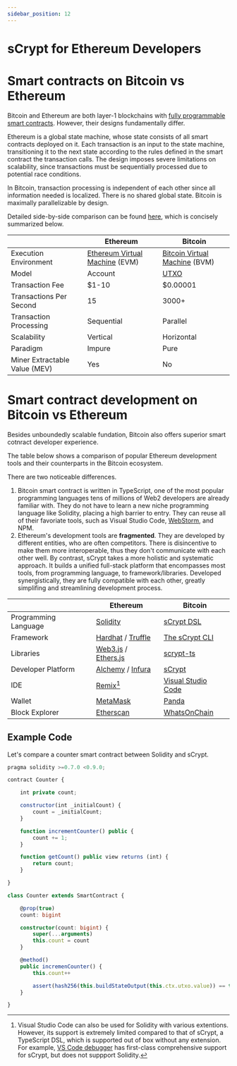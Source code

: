 ```yaml
---
sidebar_position: 12
---
```


# sCrypt for Ethereum Developers

# Smart contracts on Bitcoin vs Ethereum
Bitcoin and Ethereum are both layer-1 blockchains with [fully programmable smart contracts](https://xiaohuiliu.medium.com/turing-machine-on-bitcoin-7f0ebe0d52b1).
However, their designs fundamentally differ. 

Ethereum is a global state machine, whose state consists of all smart contracts deployed on it. Each transaction is an input to the state machine, transitioning it to the next state according to the rules defined in the smart contract the transaction calls. The design imposes severe limitations on scalability, since transactions must be sequentially processed due to potential race conditions.

In Bitcoin, transaction processing is independent of each other since all information needed is localized. There is no shared global state. Bitcoin is maximally parallelizable by design.

Detailed side-by-side comparison can be found [here](ttps://xiaohuiliu.medium.com/bitcoin-vs-ethereum-smart-contracts-921e0a12b043), which is concisely summarized below.

|| Ethereum | Bitcoin |
|---|---|---|
| Execution Environment | [Ethereum Virtual Machine](https://ethereum.org/en/developers/docs/evm/) (EVM) | [Bitcoin Virtual Machine](https://xiaohuiliu.medium.com/introduction-to-bitcoin-smart-contracts-9c0ea37dc757) (BVM)|
| Model | Account | [UTXO](./overview.md#how-do-bitcoin-smart-contracts-work) |
| Transaction Fee | $1-10 | $0.00001 |
| Transactions Per Second | 15 | 3000+ |
| Transaction Processing | Sequential | Parallel |
| Scalability | Vertical | Horizontal |
| Paradigm | Impure | Pure |
| Miner Extractable Value (MEV) | Yes | No |


# Smart contract development on Bitcoin vs Ethereum

Besides unboundedly scalable fundation, Bitcoin also offers superior smart cotnract developer experience.

The table below shows a comparison of popular Ethereum development tools and their counterparts in the Bitcoin ecosystem.

There are two noticeable differences.
1. Bitcoin smart contract is written in TypeScript, one of the most popular programming languages tens of millions of Web2 developers are already familiar with. They do not have to learn a new niche programming language like Solidity, placing a high barrier to entry. They can reuse all of their favoriate tools, such as Visual Studio Code, [WebStorm](https://www.jetbrains.com/webstorm/), and NPM. 
2. Ethereum's development tools are **fragmented**. They are developed by different entities, who are often competitors. There is disincentive to make them more interoperable, thus they don't communicate with each other well. By contrast, sCrypt takes a more holistic and systematic approach. It builds a unified full-stack platform that encompasses most tools, from programming language, to framework/libraries. Developed synergistically, they are fully compatible with each other, greatly simplifing and streamlining development process.


|| Ethereum | Bitcoin |
|---|---|---|
| Programming Language | [Solidity](https://soliditylang.org/) | [sCrypt DSL](https://docs.scrypt.io/) |
| Framework | [Hardhat](https://hardhat.org/) / [Truffle](https://trufflesuite.com/truffle/) | [The sCrypt CLI](https://www.npmjs.com/package/scrypt-cli) |
| Libraries | [Web3.js](https://web3js.org/#/) / [Ethers.js](https://docs.ethers.org) | [scrypt-ts](https://docs.scrypt.io/how-to-write-a-contract/) |
| Developer Platform | [Alchemy](https://www.alchemy.com/) / [Infura](https://www.infura.io/) | [sCrypt](https://scrypt.io) |
| IDE | [Remix](https://remix.ethereum.org)[^1] | [Visual Studio Code](https://code.visualstudio.com/) |
| Wallet | [MetaMask](https://metamask.io/) | [Panda](https://github.com/Panda-Wallet/panda-wallet) |
| Block Explorer | [Etherscan](https://etherscan.io/) | [WhatsOnChain](https://whatsonchain.com/) |

[^1]: Visual Studio Code can also be used for Solidity with various extentions. However, its support is extremely limited compared to that of sCrypt, a TypeScript DSL, which is supported out of box without any extension. For example, [VS Code debugger](./how-to-debug-a-contract.md) has first-class comprehensive support for sCrypt, but does not suppport Solidity.

## Example Code

Let's compare a counter smart contract between Solidity and sCrypt.

```js
pragma solidity >=0.7.0 <0.9.0;

contract Counter {

    int private count;

    constructor(int _initialCount) {
        count = _initialCount;
    }

    function incrementCounter() public {
        count += 1;
    }

    function getCount() public view returns (int) {
        return count;
    }

}
```

```ts
class Counter extends SmartContract {

    @prop(true)
    count: bigint

    constructor(count: bigint) {
        super(...arguments)
        this.count = count
    }

    @method()
    public incremenCounter() {
        this.count++

        assert(hash256(this.buildStateOutput(this.ctx.utxo.value)) == this.ctx.hashOutputs)
    }

}
```
